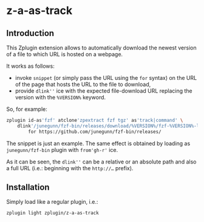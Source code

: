 # z-a-as-track

## Introduction

This Zplugin extension allows to automatically download the newest version of
a file to which URL is hosted on a webpage.

It works as follows:

- invoke `snippet` (or simply pass the URL using the `for` syntax) on the URL of
  the page that hosts the URL to the file to download,
- provide `dlink''` ice with the expected file-download URL replacing the version
  with the `%VERSION%` keyword.

So, for example:

```zsh
zplugin id-as'fzf' atclone'zpextract fzf tgz' as'track|command' \
    dlink'/junegunn/fzf-bin/releases/download/%VERSION%/fzf-%VERSION%-linux_amd64.tgz' \
        for https://github.com/junegunn/fzf-bin/releases/
```

The snippet is just an example. The same effect is obtained by loading as
`junegunn/fzf-bin` plugin with `from'gh-r'` ice.

As it can be seen, the `dlink''` can be a relative or an absolute path and also
a full URL (i.e.: beginning with the `http://…` prefix).

## Installation

Simply load like a regular plugin, i.e.:

```zsh
zplugin light zplugin/z-a-as-track
```

<!-- vim:set ft=markdown tw=80 fo+=a1n autoindent:  -->
